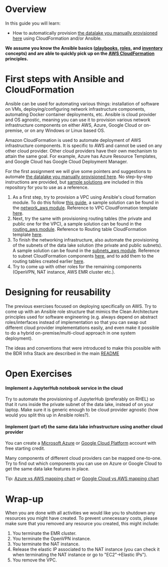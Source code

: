 # Overview

In this guide you will learn:

* How to automatically provision [the datalake you manually provisioned here](../1-manual-emr-deployment/README.md) using CloudFormation and/or Ansible.


**We assume you know the Ansible basics ([playbooks](http://docs.ansible.com/ansible/playbooks_intro.html), [roles](http://docs.ansible.com/ansible/playbooks_roles.html), and [inventory](http://docs.ansible.com/ansible/intro_inventory.html) concepts) and are able to quickly pick up on the [AWS CloudFormation](https://aws.amazon.com/documentation/cloudformation/) principles.**

# First steps with Ansible and CloudFormation
Ansible can be used for automating various things: installation of software on VMs, deploying/configuring network infrastructure components, automating Docker container deployments, etc. Ansible is cloud provider and OS agnostic, meaning you can use it to provision various network infrastructure components on either AWS, Azure, Google Cloud or on-premise, or on any Windows or Linux based OS.

Amazon CloudFormation is used to automate deployment of AWS infrastructure components. It is specific to AWS and cannot be used on any other cloud provider. Other cloud providers have their own mechanism to attain the same goal. For example, Azure has Azure Resource Templates, and Google Cloud has Google Cloud Deployment Manager.

For the first assignment we will give some pointers and suggestions to automate [the datalake you manually provisioned here](../1-manual-emr-deployment/README.md). No step-by-step instructions are provided, but [sample solutions](../../README.md) are included in this repository for you to use as a reference.

1. As a first step, try to provision a VPC using Ansible's cloud formation module. To do this follow [this guide](http://docs.ansible.com/ansible/cloudformation_module.html), a sample solution can be found in the [network_aws module](../../roles/network_aws). Reference to VPC CloudFormation template [here](http://docs.aws.amazon.com/AWSCloudFormation/latest/UserGuide/aws-resource-ec2-vpc.html).
2. Next, try the same with provisioning routing tables (the private and public one for the VPC), a sample solution can be found in the [routing_aws module](../../roles/routing_aws). Reference to Routing table CloudFormation template [here](http://docs.aws.amazon.com/AWSCloudFormation/latest/UserGuide/aws-resource-ec2-route-table.html).
3. To finish the networking infrastructure, also automate the provisioning of the subnets of the data lake solution (the private and public subnets). A sample solution can be found in the [subnets_aws module](../../roles/subnets_aws). Reference to subnet CloudFormation components [here](http://docs.aws.amazon.com/AWSCloudFormation/latest/UserGuide/aws-resource-ec2-subnet.html), and to add them to the routing tables created earlier [here](http://docs.aws.amazon.com/AWSCloudFormation/latest/UserGuide/aws-resource-ec2-subnet-route-table-assoc.html).
4. Try to come up with other roles for the remaining components (OpenVPN, NAT instance, AWS EMR cluster etc.).

# Designing for reusability

The previous exercises focused on deploying specifically on AWS. Try to come up with an Ansible role structure that mimics the Clean Architecture principles used for software engineering (e.g. always depend on abstract roles/interfaces instead of implementation so that you can swap out different cloud provider implementations easily, and even make it possible to do a hybrid on-premise/multi-cloud approach in one system deployment).

The ideas and conventions that were introduced to make this possible with the BDR Infra Stack are described in the main [README](../../README.md)

# Open Exercises

#### Implement a JupyterHub notebook service in the cloud
Try to automate the provisioning of JupyterHub (preferably on RHEL) so that it runs inside the private subnet of the data lake, instead of on your laptop. Make sure it is generic enough to be cloud provider agnostic (how would you split this up in Ansible roles?).

#### Implement (part of) the same data lake infrastructure using another cloud provider

You can create a [Microsoft Azure](https://azure.microsoft.com/en-us/free/) or [Google Cloud Platform](https://cloud.google.com/) account with free starting credit.

Many components of different cloud providers can be mapped one-to-one. Try to find out which components you can use on Azure or Google Cloud to get the same data lake features in place. 

Tip: [Azure vs AWS mapping chart](http://www.tomsitpro.com/articles/azure-vs-aws-cloud-comparison,2-870-2.html) or [Google Cloud vs AWS mapping chart](https://cloud.google.com/free-trial/docs/map-aws-google-cloud-platform)


# Wrap-up
When you are done with all activities we would like you to shutdown any resources you might have created.
To prevent unnecessary costs, please make sure that you removed any resource you created, this might include:

1. You terminate the EMR cluster.
2. You terminate the OpenVPN instance.
3. You terminate the NAT instance.
4. Release the elastic IP associated to the NAT instance (you can check it when terminating the NAT instance or go to "EC2"->Elastic IPs").
4. You remove the VPC.
